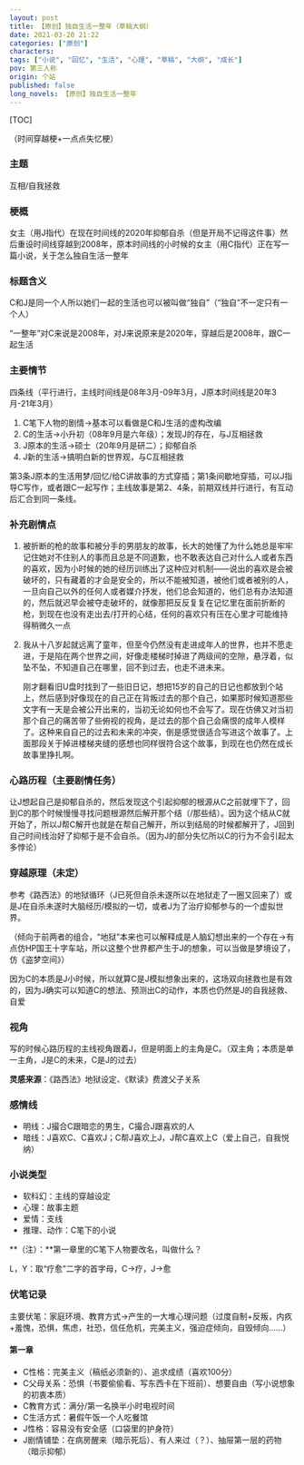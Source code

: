 ```yaml
---
layout: post
title: 【原创】独自生活一整年（草稿大纲）
date: 2021-03-20 21:22
categories: ["原创"]
characters: 
tags: ["小说", "回忆", "生活", "心理", "草稿", "大纲", "成长"]
pov: 第三人称
origin: 个站
published: false
long_novels: 【原创】独自生活一整年
---
```


[TOC]

（时间穿越梗+一点点失忆梗）

### 主题

互相/自我拯救

### 梗概

女主（用J指代）在现在时间线的2020年抑郁自杀（但是开局不记得这件事）然后重设时间线穿越到2008年，原本时间线的小时候的女主（用C指代）正在写一篇小说，关于怎么独自生活一整年

### 标题含义

C和J是同一个人所以她们一起的生活也可以被叫做“独自”（“独自”不一定只有一个人）

“一整年”对C来说是2008年，对J来说原来是2020年，穿越后是2008年，跟C一起生活

### 主要情节

四条线（平行进行，主线时间线是08年3月-09年3月，J原本时间线是20年3月-21年3月）

1. C笔下人物的剧情→基本可以看做是C和J生活的虚构改编
2. C的生活→小升初（08年9月是六年级）；发现J的存在，与J互相拯救
3. J原本的生活→硕士（20年9月是研二）；抑郁自杀
4. J新的生活→搞明白新的世界观，与C互相拯救

第3条J原本的生活用梦/回忆/给C讲故事的方式穿插；第1条间歇地穿插，可以J指导C写作，或者跟C一起写作；主线故事是第2、4条，前期双线并行进行，有互动后汇合到同一条线。

### 补充剧情点

1. 被折断的枪的故事和被分手的男朋友的故事，长大的她懂了为什么她总是牢牢记住她对不住别人的事而且总是不同道歉，也不敢表达自己对什么人或者东西的喜欢，因为小时候的她的经历训练出了这种应对机制——说出的喜欢是会被破坏的，只有藏着的才会是安全的，所以不能被知道，被他们或者被别的人，一旦向自己以外的任何人或者媒介抒发，他们总会知道的，他们总有办法知道的，然后就迟早会被夺走破坏的，就像那把反反复复在记忆里在面前折断的枪，到现在也没有走出去/打开的心结，任何的喜欢只有压在心里才可能维持得稍微久一点

2. 我从十八岁起就远离了童年，但至今仍然没有走进成年人的世界，也并不愿走进，于是陷在两个世界之间，好像走楼梯时掉进了两级间的空隙，悬浮着，似坠不坠，不知道自己在哪里，回不到过去，也走不进未来。

   刚才翻看旧U盘时找到了一些旧日记，想把15岁的自己的日记也都放到个站上，然后感到好像现在的自己正在背叛过去的那个自己，如果那时候知道那些文字有一天是会被公开出来的，当初无论如何也不会写了。现在仿佛又对当初那个自己的痛苦带了些俯视的视角，是过去的那个自己会痛恨的成年人模样了。这种来自自己的过去和未来的冲突，倒是感觉很适合写进这个故事了。上面那段关于掉进楼梯夹缝的感想也同样很符合这个故事，到现在也仍然在成长故事里挣扎啊。

### 心路历程（主要剧情任务）

让J想起自己是抑郁自杀的，然后发现这个引起抑郁的根源从C之前就埋下了，回到C的那个时候慢慢寻找问题根源然后解开那个结（/那些结）。因为这个结从C就开始了，所以J帮C解开也就是在帮自己解开，所以到结局的时候都解开了，J回到自己时间线治好了抑郁于是不会自杀。（因为J的部分失忆所以C的行为不会引起太多悖论）

### 穿越原理（未定）

参考《路西法》的地狱循环（J已死但自杀未遂所以在地狱走了一圈又回来了）或是J在自杀未遂时大脑经历/模拟的一切，或者J为了治疗抑郁参与的一个虚拟世界。

（倾向于前两者的组合，“地狱”本来也可以解释成是人脑幻想出来的一个存在→有点仿HP国王十字车站，所以这整个世界都产生于J的想象，可以当做是梦境设了，仿《盗梦空间》）

因为C的本质是J小时候，所以就算C是J模拟想象出来的，这场双向拯救也是有效的，因为J确实可以知道C的想法、预测出C的动作，本质也仍然是J的自我拯救、自爱

### 视角

写的时候心路历程的主线视角跟着J，但是明面上的主角是C。（双主角；本质是单一主角，J是C的未来，C是J的过去）

**灵感来源**：《路西法》地狱设定、《默读》费渡父子关系

### 感情线

- 明线：J撮合C跟暗恋的男生，C撮合J跟喜欢的人
- 暗线：J喜欢C、C喜欢J；C帮J喜欢上J，J帮C喜欢上C（爱上自己，自我悦纳）

### 小说类型

- 软科幻：主线的穿越设定
- 心理：故事主题
- 爱情：支线
- 推理、动作：C笔下的小说

**（注）：**第一章里的C笔下人物要改名，叫做什么？

L，Y：取“疗愈”二字的首字母，C→疗，J→愈

### 伏笔记录

主要伏笔：家庭环境、教育方式→产生的一大堆心理问题（过度自制+反叛，内疚+羞愧，恐惧，焦虑，社恐，信任危机，完美主义，强迫症倾向，自毁倾向……）

#### 第一章

- C性格：完美主义（稿纸必须新的）、追求成绩（喜欢100分）
- C父母关系：恐惧（书要偷偷看、写东西卡在下班前）、想要自由（写小说想象的初衷本质）
- C教育方式：满分/第一名换半小时电视时间
- C生活方式：暑假午饭一个人吃餐馆
- J性格：容易没有安全感（口袋里的护身符）
- J剧情铺垫：在病房醒来（暗示死后）、有人来过（？）、抽屉第一层的药物（暗示抑郁）